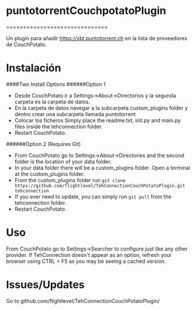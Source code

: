 # puntotorrentCouchpotatoPlugin
==============================

Un plugin para añadir https://xbt.puntotorrent.ch en la lista de proveedores de CouchPotato.


Instalación
===========

####Two Install Options 
######Option 1
  - Desde CouchPotato ir a Settings->About->Directorios y la segunda carpeta es la carpeta de datos.
  - En la carpeta de datos navegar a la subcarpeta custom\_plugins folder y dentro crear una subcarpeta llamada puntotorrent
  - Colocar los ficheros Simply place the readme.txt, init.py and main.py files inside the tehconnection folder.
  - Restart CouchPotato.

######Option 2 (Requires Git)
  - From CouchPotato go to Settings->About->Directories and the second folder is the location of your data folder.
  - In your data folder there will be a custom\_plugins folder. Open a terminal at the custom\_plugins folder.
  - From the custom\_plugins folder run `git clone https://github.com/flightlevel/TehConnectionCouchPotatoPlugin.git tehconnection`
  - If you ever need to update, you can simply run `git pull` from the tehconnection folder.
  - Restart CouchPotato.


Uso
===========
From CouchPotato go to Settings->Searcher to configure just like any other provider. If TehConnection doesn't appear as an option, refresh your browser using CTRL + F5 as you may be seeing a cached version.


Issues/Updates
===========
Go to github.com/flightlevel/TehConnectionCouchPotatoPlugin/
